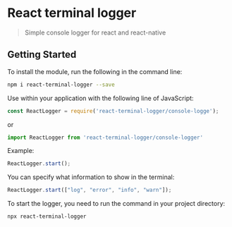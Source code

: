# React terminal logger
> Simple console logger for react and react-native

## Getting Started
To install the module, run the following in the command line:
```bash
npm i react-terminal-logger --save
```
Use within your application with the following line of JavaScript:
```js
const ReactLogger = require('react-terminal-logger/console-logge');
```
or
```js
import ReactLogger from 'react-terminal-logger/console-logger'
```
Example:
```js
ReactLogger.start();
```
You can specify what information to show in the terminal:
```js
ReactLogger.start(["log", "error", "info", "warn"]);
```
To start the logger, you need to run the command in your project directory:
```bash
npx react-terminal-logger
```
